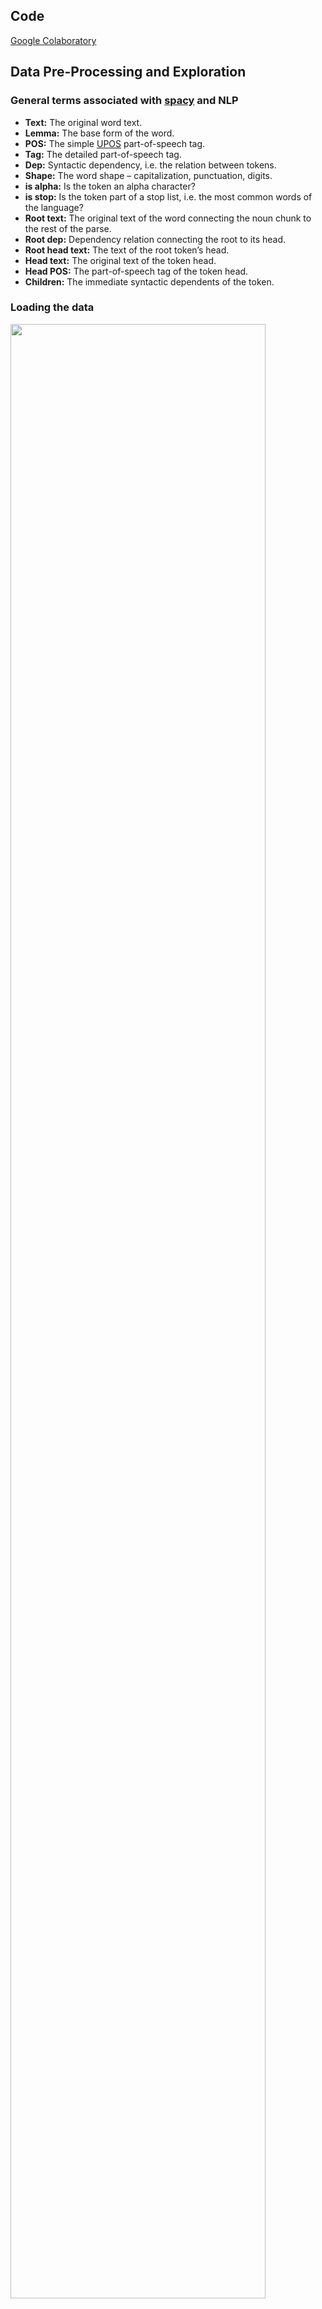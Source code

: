 ## Code

[Google Colaboratory](https://colab.research.google.com/drive/1w4ffAEqVyKcZm_7uVpRKkvjIRif45Quq?usp=sharing)

## Data Pre-Processing and Exploration

### General terms associated with [spacy](https://spacy.io/usage/linguistic-features) and NLP

- **Text:** The original word text.
- **Lemma:** The base form of the word.
- **POS:** The simple [UPOS](https://universaldependencies.org/docs/u/pos/) part-of-speech tag.
- **Tag:** The detailed part-of-speech tag.
- **Dep:** Syntactic dependency, i.e. the relation between tokens.
- **Shape:** The word shape – capitalization, punctuation, digits.
- **is alpha:** Is the token an alpha character?
- **is stop:** Is the token part of a stop list, i.e. the most common words of the language?
- **Root text:** The original text of the word connecting the noun chunk to the rest of the parse.
- **Root dep:** Dependency relation connecting the root to its head.
- **Root head text:** The text of the root token’s head.
- **Head text:** The original text of the token head.
- **Head POS:** The part-of-speech tag of the token head.
- **Children:** The immediate syntactic dependents of the token.

### **Loading the data**

<img src="https://github.com/ankit-kothari/data_science_journey/blob/master/github_images/Screen_Shot_2020-08-03_at_1.43.42_AM.png" width="90%">

    

### **Data Exploration**

- Grouping the column by Class Name to look at the count by category
- Grouping the column by Clothing ID to look at the count by Clothing ID

```python
**# Count by Class Name** 

Dresses     6319
Knits       4843
Blouses     3097
Sweaters    1428
Pants       1388
Name: Class Name, dtype: int64

**# Count by Clothing ID**

data_dress['Clothing ID'].value_counts()[0:5]

1078    1024
1094     756
1081     582
1110     480
1095     327
Name: Clothing ID, dtype: int64

```

### **Filtering the data**

- To analyze the, filtering it with and **"Dresses"** and **Clothing ID - "1078"**

```python
data_dress = data[(data['Class Name']=='Dresses') & (data['Clothing ID']==1078)]
```
<img src="https://github.com/ankit-kothari/data_science_journey/blob/master/github_images/Screen_Shot_2020-08-03_at_1.48.29_AM.png" width="90%">


### **Converting Reviews into spacy object**

- This step is needed to explore different spacy functions. The NLP object now has a tokenizer, tagger, parser and entity recognizer in its pipeline and we can use it to process a text and get all of those features.

    ```python
    dress_review=data_dress['Review Text'].str.cat(sep='\n')
    doc = nlp(dress_review)
    doc[1200:1600]

    love it! will be easy to wear casually and work appropriate, too. the sale price was a huge bonus.
    I love this dress because its very playful and bouncy. it puts me in a light hearted mood when i wear it. i originally wanted to buy the grey color but my store only had the navy, so i tried it on. the navy is brighter and more colorful than it looks on line and the stripes are more varied in color than in the picture - so its quite appealing and vibrant. the lines of the dress are also quite flattering. all in all, its a fun dress!
    This dress is comfortable as well as flattering, which does not happen very often!
    ```

### **Contents of Spacy NLP pipeline.**

- The Spacy pipeline consist of three parts tagger, parser and ner which are further analyzed below.

    ```python
    [('tagger', <spacy.pipeline.pipes.Tagger at 0x7f18bb185ba8>),
     ('parser', <spacy.pipeline.pipes.DependencyParser at 0x7f18bb05f7c8>),
     ('ner', <spacy.pipeline.pipes.EntityRecognizer at 0x7f18bb05f828>)]
    ```

### Dividing the whole text into **spans** of words, and sentences.

```python
##SPAN
dress_span = doc[0:20]
print(dress_span)
print(type(dress_span))

I really wanted this to work. alas, it had a strange fit for me. the straps would
<class 'spacy.tokens.span.Span'>

##SENTENCES
i=0
for i,sent in enumerate(doc.sents):
    i+=1
    print(sent)
    if i==10:
      break

I really wanted this to work.
alas, it had a strange fit for me.
the straps would not stay up, and it had a weird fit under the breast.
it worked standing up, but the minute i sat down it fell off my shoulders.
the fabric was beautiful!
and i loved that it had pockets.

I love cute summer dresses and this one, especially because it is made out of linen, is unique.
it is very well-made with a design that is quite flattering.
i am 5 foot 6 and a little curvy with a 38 c bust
and i got a size 10.

#To check if token at index 17 is the start of the sentence or not. 

doc[17].is_sent_start
True
```

### POS (Parts of Speech): Understanding the sentence structure

- We could also retrieve some linguistic features such as noun chunks, part of speech tags, and dependency relations between tokens in each sentence. In order to understand what various tags such as token.pos_, token.tag_, or token.dep_ mean, we can use spacy.explain() that will access annotation specifications.
- The entire text(doc) can be sliced with words(token) indices to get single tokens or sequences of tokens (spans) and various token attributes such as text, lemma, index, pos, tag and etc.

    ```python
    for token in doc[0:10]:
        print(f'{token.text:{10}} {token.lemma_:{10}} {token.pos_:{6}} {token.dep_:{12}} {spacy.explain(token.tag_)}')

    I          -PRON-     PRON   nsubj        pronoun, personal
    really     really     ADV    advmod       adverb
    wanted     want       VERB   ROOT         verb, past tense
    this       this       DET    nsubj        determiner
    to         to         PART   aux          infinitival "to"
    ```

- Converting the tokens into pandas DataFrame with **POS** and **LEMMA** for each word

    ```python
    dress_frame = pd.DataFrame()
    o=0
    for token in doc:
        dress_frame.loc[o, 'lemma']= token.lemma_
        dress_frame.loc[o, 'pos']= token.pos_
        dress_frame.loc[o, 'text']= token.text
        dress_frame.loc[o, 'lemma'] = token.dep_
        o=o+1
    dress_frame[0:10]

     lemma	    pos	  text
    0	nsubj	  PRON	  I
    1	advmod	ADV	  really
    2	ROOT	  VERB	wanted
    3	nsubj	  DET	   this
    ```

- Grouping the tokens with **POS (Parts of speech)**

    ```python
    group_dress = dress_frame.groupby(['pos']).agg(
        {
          'text':'count' 
        })
    group_dress['text'].sort_values(ascending=False)[0:15]

    pos
    NOUN     11003
    DET       8329
    PUNCT     8311
    VERB      7634
    PRON      6510
    ADJ       6399
    ADP       5133
    AUX       4879
    ADV       4787
    CCONJ     3339
    PART      1692
    SCONJ     1361
    SPACE     1327
    NUM       1101
    PROPN      822

    ##Getting the TOP 5 Adjectives

    group_dress_adj = dress_frame[dress_frame['pos']=='ADJ'].groupby(['text']).agg(
        {
          'text':'count'      
        })

    group_dress_adj['text'].sort_values(ascending=False)[0:5]

    text
    great          257
    flattering     185
    perfect        176
    comfortable    162
    small          149
    Name: text, dtype: int64
    ```

- Looking at **noun chunks** in the document

    ```python
    #Similar to Doc.ents, Doc.noun_chunks are another object property.
    #Noun chunks are "base noun phrases" – flat phrases that have a noun as their head. 
    #You can think of noun chunks as a noun plus the words describing the noun – for example, 
    #in Sheb Wooley's 1958 song, a *"one-eyed, one-horned, flying, purple people-eater"
    #would be one long noun chunk.
    #https://spacy.io/usage/visualizers

    i=0
    for chunk in doc.noun_chunks:
        i+=1
        print(chunk.text)
        if i ==15:
          break

    I
    it
    a strange fit
    me
    the straps
    it
    a weird fit
    the breast
    it
    i
    it
    my shoulders
    the fabric
    i
    it
    ```

      

- Exploring different **POS tags** across the document for the same word for eg: "size" here

    ```python
    #Text: The original token text.
    #Dep: The syntactic relation connecting the child to head.
    #Head text: The original text of the token head.
    #Head POS: The part-of-speech tag of the token head.
    #Children: The immediate syntactic dependents of the token.

    https://spacy.io/usage/linguistic-features

    i=0
    for token in doc:
      if token.text =="size":
        if i == 15:
          break
        else:
         i+=1
         print(f'{token.text:{14}} {token.head.text:{12}} {token.head.pos_:{10}} {[child for child in token.children]}')

    size           got          VERB       [a, 10]
    size           to           ADP        []
    size           down         ADP        [a]
    size           xs           PROPN      []
    size           xl           PROPN      []
    size           to           ADP        []
    size           was          AUX        [a, petite]
    size           looked       VERB       [neither]
    size           runs         VERB       [so, i, would, down, framed]
    size           purchased    VERB       [the, 4, ,, fit]
    size           small        ADJ        []
    size           needed       VERB       [to, versital, ,, cute]
    size           ordered      VERB       [my, regular, ,, medium]
    size           to           PART       []
    size           returned     VERB       [my]
    ```

### **Name Entity Recognition (NER)**

- Exploring NER Label MONEY
- This will extract all the tokens which are tagged as **"MONEY"** by the Spacy tagger

```python
for ent in doc.ents:
    if ent.label_ == 'MONEY':
     print(ent.text+' - '+ent.label_+' - '+str(spacy.explain(ent.label_)))

102# - MONEY - Monetary values, including unit
135 - MONEY - Monetary values, including unit
two cents - MONEY - Monetary values, including unit
128# - MONEY - Monetary values, including unit
140# 34d - MONEY - Monetary values, including unit
120# - MONEY - Monetary values, including unit
140# 5'3 - MONEY - Monetary values, including unit
15 bucks - MONEY - Monetary values, including unit
158 - MONEY - Monetary values, including unit
120# - MONEY - Monetary values, including unit
over $50 - MONEY - Monetary values, including unit
5'3 - MONEY - Monetary values, including unit
110# - MONEY - Monetary values, including unit
168 - MONEY - Monetary values, including unit
49 - MONEY - Monetary values, including unit
79 - MONEY - Monetary values, including unit
39;fuzzy&#39 - MONEY - Monetary values, including unit
over $250 - MONEY - Monetary values, including unit
#32b# - MONEY - Monetary values, including unit
120# max - MONEY - Monetary values, including unit
138 - MONEY - Monetary values, including unit
135# 36c - MONEY - Monetary values, including uni
```

- **Retrieving and visualizing named entities** is done very conveniently in spaCy.

```python
displacy.render(doc[0:500], style='ent', jupyter=True, options={'distance': 110})
```

<img src="https://github.com/ankit-kothari/data_science_journey/blob/master/github_images/Screen_Shot_2020-08-03_at_2.26.12_AM.png" width="50%">

### Adding **Custom Name Entity Tags** to the document

- I want to tag the word "dress" as a "PRODUCT" in the entire dataset

```python
for i,token in enumerate(doc):
  if token.text == 'dress':
     print(token.text)
     print(i)
     break

Output:
dress
140

new_ent = Span(doc,140, 141, label=PRODUCT)
doc.ents = list(doc.ents)+ [new_ent]
```

- Now the word dress is tagged and can be seen when we filter for **"PRODUCTS"** in the document

```python
**dress - PRODUCT - Objects, vehicles, foods, etc. (not services)**
the s fit - PRODUCT - Objects, vehicles, foods, etc. (not services)
the s fit great - PRODUCT - Objects, vehicles, foods, etc. (not services)
p6 - PRODUCT - Objects, vehicles, foods, etc. (not services)
s - PRODUCT - Objects, vehicles, foods, etc. (not services)
a34b - PRODUCT - Objects, vehicles, foods, etc. (not services)
small/ - PRODUCT - Objects, vehicles, foods, etc. (not services)
```

## Stemming (not included in spacy and only used in NLTK)

- Stemming on ADJECTIVE's
- The Stemming is the process of reducing the word into it's root form.

```python
dress_adj = dress_frame[(dress_frame['pos']=='ADJ') & (dress_frame['lemma']=='acomp' )]
dress_adj[0:10]

         	pos	text
54	acomp	ADJ	beautiful
84	acomp	ADJ	unique
98	acomp	ADJ	flattering
127	acomp	ADJ	difficult
181	acomp	ADJ	nice
200	acomp	ADJ	true
229	acomp	ADJ	lovely
253	acomp	ADJ	perfect
287	acomp	ADJ	adorable
292	acomp	ADJ	flattering

The stem of the word beautiful  is beauti              
The stem of the word unique     is uniqu               
The stem of the word flattering is flatter             
The stem of the word difficult  is difficult           
The stem of the word nice       is nice                
The stem of the word true       is true                
The stem of the word lovely     is love                
The stem of the word perfect    is perfect             
The stem of the word adorable   is ador                
The stem of the word worse      is wors
```

- Stemming on VERB's

```python
     	pos	text
91	  acomp	VERB	made
567	  acomp	VERB	wearing
2526	acomp	VERB	made
4471	acomp	VERB	chested
4853	acomp	VERB	faded
6134	acomp	VERB	closed
8687	acomp	VERB	worried
9350	acomp	VERB	dressed
10675	acomp	VERB	looking
10781	acomp	VERB	endowed

The stem of the word made       is made                
The stem of the word wearing    is wear                
The stem of the word chested    is chest               
The stem of the word faded      is fade                
The stem of the word closed     is close               
The stem of the word worried    is worri               
The stem of the word dressed    is dress               
The stem of the word looking    is look                
The stem of the word endowed    is endow               
The stem of the word pictured   is pictur

```

## Lemmatization

1. In contrast to stemming, lemmatization looks beyond word reduction, and considers a language's full vocabulary to apply a morphological analysis to words.

2. The lemma of 'was' is 'be' and the lemma of 'mice' is 'mouse'.

3. Further, the lemma of 'meeting' might be 'meet' or 'meeting' depending on its use in a sentence.

- Lemmatization on ADJECTIVE's

```python
i=0
for token in doc:
    if token.pos_ == 'ADJ' and token.dep_ =='acomp':
      if i<10:
        i+=1
        print(f'{token.text:{10}} {token.lemma_:{10}} {token.pos_:{6}} {token.dep_:{12}} {spacy.explain(token.tag_)}')
      else:
        break

beautiful  **beautiful**  ADJ    acomp        adjective
unique     **unique**     ADJ    acomp        adjective
flattering **flattering** ADJ    acomp        adjective
difficult  **difficult**  ADJ    acomp        adjective
nice       **nice**       ADJ    acomp        adjective
true       **true**       ADJ    acomp        adjective
lovely     **lovely**     ADJ    acomp        adjective
perfect    **perfect**    ADJ    acomp        adjective
adorable   **adorable**   ADJ    acomp        adjective
flattering **flattering** ADJ    acomp        adjective
```

- Lemmatization on VERB's

```python
i=0
for token in doc:
    if token.pos_ == 'VERB' and token.dep_ =='acomp':
      if i<10:
        i+=1
        print(f'{token.text:{10}} {token.lemma_:{10}} {token.pos_:{6}} {token.dep_:{12}} {spacy.explain(token.tag_)}')
      else:
        break

made       **make**       VERB   acomp        verb, past participle
wearing    **wear**       VERB   acomp        verb, gerund or present participle
made       **make**       VERB   acomp        verb, past participle
chested    **cheste**     VERB   acomp        verb, past participle
faded      **fade**       VERB   acomp        verb, past participle
closed     **close**      VERB   acomp        verb, past participle
worried    **worry**      VERB   acomp        verb, past participle
dressed    **dress**      VERB   acomp        verb, past participle
looking    **look**       VERB   acomp        verb, gerund or present participle
endowed    **endow**      VERB   acomp        verb, past participle
```

## Stop Words

- List of Default Stop Words

```python
stop_words = nlp.Defaults.stop_words
stop_word = [i for i in stop_words]
stop_word[0:10]

['during',
 'never',
 'besides',
 'thereafter',
 'since',
 'or',
 'noone',
 'rather',
 'often',
 'though']
```

- Check if the word is a stop-words or not

```python
nlp.vocab['is'].is_stop
True

nlp.vocab['mystery'].is_stop
False
```

- Adding a stop word to the list of default list of stop-words

```python
#Adding a stop word
#Add the word to the set of stop words. Use lowercase!
nlp.Defaults.stop_words.add('btw')

# Set the stop_word tag on the lexeme
nlp.vocab['btw'].is_stop = True
```

- Removing a stop word from the list of default list of stop-words

```python
# Remove the word from the set of stop words
nlp.Defaults.stop_words.remove('however')

# Remove the stop_word tag from the lexeme
nlp.vocab['however'].is_stop = False

nlp.vocab['however'].is_stop
False
```

## Vocabulary and Matching

**There are two ways of matching text in spacy, Below are the following**

- Matcher

```python
pattern1 = [{'LOWER': 'tight','OP':'+'}]
pattern2 = [{'LOWER': 'petites'}]
matcher.add('sizes', None, pattern1,pattern2)
matcher

i found the fit to be flattering -- fitted enough but not too loose or **tight**.
i do think the cut is on the trim side, but it isn't **tight** or fitted.
it is a bit looser on top (i'm 32c) and more form-fitting around the hips but not **tight** or clingy.
the end of the sleeves (where the buttons are) are very **tight** but
the arm holes were **tight**, but have very cute buttons if you look closely at the picture.  
both fit well, but the sleeves in the large were quite **tight**.
when it arrived and i tried it on, it fit great on my arms, wasn't too tight on my neck, but once it went down over my chest (36c), the dress never came back "in" to show my feminine waist/shape.it is a perfect length and drapes well...not too **tight** at all.
ok, the arms were a little **tight**.
i also love how versatile it is--you can wear it as a dress as shown on the models, or as a tunic over **tight** jeans or jeggings/leggings.
```

- PhraseMatcher

```python
phrase_matcher = PhraseMatcher(nlp.vocab)
phrase = ['tight', 'extremely tight', 'too tight', 'wrong size']
phrase_patterns =  [nlp(text) for text in phrase]
print(phrase_patterns)
phrase_matcher.add('rsk', None, *phrase_patterns)

the armholes fit perfectly though, if i had sized down they may have been **too tight**.
the slip was also slightly **tight** over hips.
i may have to try, though, as otherwise it's a great workable dress for summer--not **too tight** or revealing in the b
i may have to try, though, as otherwise it's a great workable dress for summer--not **too tight** or revealing in the b
for myself, the sleeves are **tight** and  so is the fit across the back and shoulders.  
one comment mentioned that the slip underneath was **tight** in the hips, yet as a size 30 in pants the slip was still fine.
This dress is beautiful but the bottom half was **too tight** for my shape.
This dress is beautiful but the bottom half was **too tight** for my shape.
```

## Sentence Segmentation

- Default Segmentation rule.

```python
print(nlp.pipe_names)
['tagger', 'parser', 'ner']
```

- After Adding custom segmentation rule.
- So by default a new sentence ends with **"."** , but what if we want to end the sentence with **","** as in case of poems.

```python
def set_custome_segmentations(doc):
  for token in doc[:-1]:
    if token.text == ",":
      doc[token.i+1].is_sent_start = True
  return doc

nlp.pipe_names
nlp.add_pipe(set_custome_segmentations, before='parser')
print(nlp.pipe_names)

['tagger', 'set_custome_segmentations', 'parser', 'ner']
```

- Before Segmentation Rule.

```python
for sent in dec_ss.sents:
  print(sent)

**I really wanted this to work..
alas, it had a strange fit for me..
the straps would not stay up, and it had a weird fit under the breast.**
```

- After Adding custom segmentation rule.
- Now the new sentence ends with **","**

```python
doc_post_ss = nlp(ss)
for sent in doc_post_ss.sents:
  print(sent)

**I really wanted this to work..
alas,
it had a strange fit for me..
the straps would not stay up,
and it had a weird fit under the breast.**
```
